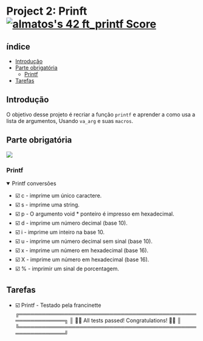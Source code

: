 # Project 2: Prinft <a href="https://github.com/JaeSeoKim/badge42"><img src="https://badge42.vercel.app/api/v2/cla88p9vf00110fmd8v1byjg9/project/2880861" alt="almatos's 42 ft_printf Score" /></a>

## índice

- [Introdução](#introdução)
- [Parte obrigatória](#parte-obrigatória)
  - [Printf](#printf)
- [Tarefas](#tarefas)

## Introdução

O objetivo desse projeto é recriar a função `printf` e aprender a como usa a lista de argumentos, Usando `va_arg` e suas `macros`.

## Parte obrigatória
<img src="https://fv9-5.failiem.lv/thumb_show.php?i=zzswy5thk&download_checksum=7c62a80aa4bca2d610a5427120fa542f9552cefc&download_timestamp=1668862018" />
</div>

### Printf

<details open>
<summary> Printf conversões </summary>

- :ballot_box_with_check: c - imprime um único caractere.
- :ballot_box_with_check: s - imprime uma string.
- :ballot_box_with_check: p - O argumento void * ponteiro é impresso em hexadecimal.
- :ballot_box_with_check: d - imprime um número decimal (base 10).
- :ballot_box_with_check: i - imprime um inteiro na base 10.
- :ballot_box_with_check: u - imprime um número decimal sem sinal (base 10).
- :ballot_box_with_check: x - imprime um número em hexadecimal (base 16).
- :ballot_box_with_check: X - imprime um número em hexadecimal (base 16).
- :ballot_box_with_check: % - imprimir um sinal de porcentagem.

</details>

## Tarefas

- :ballot_box_with_check: Printf - Testado pela francinette ╔════════════════════════════════════════════════════════════╗
                                                            ║        🎉🥳 All tests passed! Congratulations! 🥳🎉      ║
                                                            ╚════════════════════════════════════════════════════════════╝
